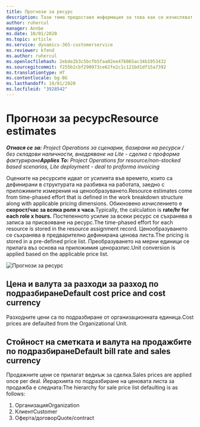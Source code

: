 ```yaml
---
title: Прогнози за ресурс
description: Тази тема предоставя информация за това как се изчисляват прогнози в Project Operations.
author: ruhercul
manager: Annbe
ms.date: 10/01/2020
ms.topic: article
ms.service: dynamics-365-customerservice
ms.reviewer: kfend
ms.author: ruhercul
ms.openlocfilehash: 2ebde2b3c5bcfb5faa02ee476065ac34b1953432
ms.sourcegitcommit: f255b2cbf290973ce62fe2c1c121bd1df15a7392
ms.translationtype: HT
ms.contentlocale: bg-BG
ms.lasthandoff: 10/01/2020
ms.locfileid: "3928542"
---
```

# <a name="resource-estimates"></a><span data-ttu-id="193a2-103">Прогнози за ресурс</span><span class="sxs-lookup"><span data-stu-id="193a2-103">Resource estimates</span></span>

<span data-ttu-id="193a2-104">_**Отнася се за:** Project Operations за сценарии, базирани на ресурси / без складови наличности, внедряване на Lite - сделка с проформа фактуриране_</span><span class="sxs-lookup"><span data-stu-id="193a2-104">_**Applies To:** Project Operations for resource/non-stocked based scenarios, Lite deployment - deal to proforma invoicing_</span></span>

<span data-ttu-id="193a2-105">Оценките на ресурсите идват от усилията във времето, които са дефинирани в структурата на разбивка на работата, заедно с приложимите измерения на ценообразуването.</span><span class="sxs-lookup"><span data-stu-id="193a2-105">Resource estimates come from time-phased effort that is defined in the work breakdown structure along with applicable pricing dimensions.</span></span> <span data-ttu-id="193a2-106">Обикновено изчислението е **скорост/час за всяка роля x часа.**</span><span class="sxs-lookup"><span data-stu-id="193a2-106">Typically, the calculation is **rate/hr for each role x hours.**</span></span> <span data-ttu-id="193a2-107">Постепенното усилие за всеки ресурс се съхранява в записа за присвояване на ресурс.</span><span class="sxs-lookup"><span data-stu-id="193a2-107">The time-phased effort for each resource is stored in the resource assignment record.</span></span> <span data-ttu-id="193a2-108">Ценообразуването се съхранява в предварително дефинирана ценова листа.</span><span class="sxs-lookup"><span data-stu-id="193a2-108">The pricing is stored in a pre-defined price list.</span></span> <span data-ttu-id="193a2-109">Преобразуването на мерни единици се прилага въз основа на приложимия ценоразпис.</span><span class="sxs-lookup"><span data-stu-id="193a2-109">Unit conversion is applied based on the applicable price list.</span></span>

![Прогнози за ресурс](./media/navigation12.png)

## <a name="default-cost-price-and-cost-currency"></a><span data-ttu-id="193a2-111">Цена и валута за разходи за разход по подразбиране</span><span class="sxs-lookup"><span data-stu-id="193a2-111">Default cost price and cost currency</span></span>

<span data-ttu-id="193a2-112">Разходните цени са по подразбиране от организационната единица.</span><span class="sxs-lookup"><span data-stu-id="193a2-112">Cost prices are defaulted from the Organizational Unit.</span></span>

## <a name="default-bill-rate-and-sales-currency"></a><span data-ttu-id="193a2-113">Стойност на сметката и валута на продажбите по подразбиране</span><span class="sxs-lookup"><span data-stu-id="193a2-113">Default bill rate and sales currency</span></span>

<span data-ttu-id="193a2-114">Продажните цени се прилагат веднъж за сделка.</span><span class="sxs-lookup"><span data-stu-id="193a2-114">Sales prices are applied once per deal.</span></span> <span data-ttu-id="193a2-115">Йерархията по подразбиране на ценовата листа за продажба е следната:</span><span class="sxs-lookup"><span data-stu-id="193a2-115">The hierarchy for sale price list defaulting is as follows:</span></span>

1. <span data-ttu-id="193a2-116">Организация</span><span class="sxs-lookup"><span data-stu-id="193a2-116">Organization</span></span>
2. <span data-ttu-id="193a2-117">Клиент</span><span class="sxs-lookup"><span data-stu-id="193a2-117">Customer</span></span>
3. <span data-ttu-id="193a2-118">Оферта/договор</span><span class="sxs-lookup"><span data-stu-id="193a2-118">Quote/contract</span></span>
